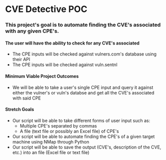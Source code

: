 # CVE Detective POC #

### This project's goal is to automate finding the CVE's associated with any given CPE's.  ###
####  The user will have the ability to check for any CVE's associated  ####
  * The CPE inputs will be checked against vulners.com's database using their API
  * The CPE inputs will be checked against vuln.sentnl

#### Minimum Viable Project Outcomes ####
  * We will be able to take a user's single CPE input and query it against either the vulner's or vuln's databse and get all the CVE's associated with said CPE
  
####  Stretch Goals #####
  * Our script will be able to take different forms of user input such as:
    * Multiple CPE's separated by commas
    * A file (text file or possibly an Excel file) of CPE's
  * Our script will be able to automate finding the CPE's of a given target machine using NMap through Python
  * Our script will be able to save the output (CVE's, description of the CVE, etc.) into an file (Excel file or text file)

